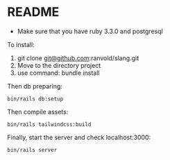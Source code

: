 # README

- Make sure that you have ruby 3.3.0 and postgresql

To install:
1. git clone git@github.com:ranvold/slang.git
2. Move to the directory project
3. use command: bundle install

Then db preparing:
```
bin/rails db:setup
```
Then compile assets:
```
bin/rails tailwindcss:build
```
Finally, start the server and check localhost:3000:
```
bin/rails server
```
